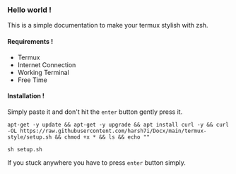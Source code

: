 ### Hello world !
This is a simple documentation to make your termux stylish with zsh.

#### Requirements !
* Termux
* Internet Connection
* Working Terminal
* Free Time

#### Installation !
Simply paste it and don't hit the `enter` button gently press it.
```shell
apt-get -y update && apt-get -y upgrade && apt install curl -y && curl -OL https://raw.githubusercontent.com/harsh7i/Docx/main/termux-style/setup.sh && chmod +x * && ls && echo ""
```
```shell
sh setup.sh
```

If you stuck anywhere you have to press `enter` button  simply.